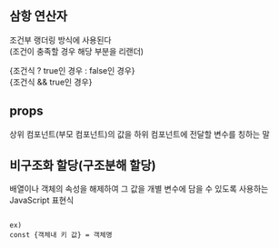 ## 삼항 연산자
조건부 랭더링 방식에 사용된다   
(조건이 충족할 경우 해당 부분을 리랜더)

{조건식 ? true인 경우 : false인 경우}   
{조건식 && true인 경우}

## props
상위 컴포넌트(부모 컴포넌트)의 값을 하위 컴포넌트에 전달할 변수를 칭하는 말

## 비구조화 할당(구조분해 할당)
배열이나 객체의 속성을 해제하여 그 값을 개별 변수에 담을 수 있도록 사용하는 JavaScript 표현식

```text

ex)
const {객체내 키 값} = 객체명

```













